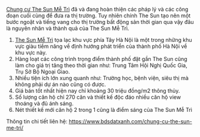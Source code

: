 <a href="https://www.bdsdatxanh.com/chung-cu-the-sun-me-tri/">Chung cư The Sun Mễ Trì</a> đã và đang hoàn thiện các pháp lý và các công đoạn cuối cùng để đưa ra thị trường. Tuy nhiên chính The Sun tạo nên một bước ngoặt và tiếng vang cho thị trường bất động sản thời gian qua vậy đâu là nguyên nhân và thành quả của The Sun Mễ Trì.
<ol>
 	<li><a href="https://www.bdsdatxanh.com/chung-cu-the-sun-me-tri/">The Sun Mễ Trì</a> tọa lạc khu vực phía Tây Hà Nội là một trong những khu vực giàu tiềm năng về định hướng phát triển của thành phố Hà Nội về khu vực này.</li>
 	<li>Hàng loạt các công trình trọng điểm thành phố đặt gần The Sun cũng làm cho giá trị tăng theo thời gian như: Trung Tâm Hội Nghị Quốc Gia, Trụ Sở Bộ Ngoại Giao.</li>
 	<li>Nhiều tiện ích lớn xung quanh như: Trường học, bệnh viện, siêu thị mà không phải dự án nào cũng có được.</li>
 	<li>Giá bán tốt nhất hiện nay chỉ khoảng 30 triệu đồng/m2 thông thủy.</li>
 	<li>Số lượng căn hộ chỉ 270 căn và thiết kế độc đáo nhiều căn hộ view thoáng và đủ ánh sáng.</li>
 	<li>Nét thiết kế mới căn hộ 2 trong 1 cũng là điểm sáng của The Sun Mễ Trì</li>
</ol>
Thông tin chi tiết liên hệ: <a href="https://www.bdsdatxanh.com/chung-cu-the-sun-me-tri/">https://www.bdsdatxanh.com/chung-cu-the-sun-me-tri/</a>
